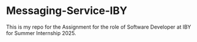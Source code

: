 # Messaging-Service-IBY
This is my repo for the Assignment for the role of Software Developer at IBY for Summer Internship 2025.
